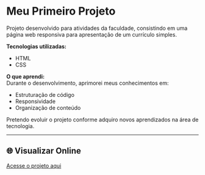 # Meu Primeiro Projeto

Projeto desenvolvido para atividades da faculdade, consistindo em uma página web responsiva para apresentação de um currículo simples.  

**Tecnologias utilizadas:**  
- HTML  
- CSS  

**O que aprendi:**  
Durante o desenvolvimento, aprimorei meus conhecimentos em:  
- Estruturação de código  
- Responsividade  
- Organização de conteúdo  

Pretendo evoluir o projeto conforme adquiro novos aprendizados na área de tecnologia.

---

## 🌐 Visualizar Online
[Acesse o projeto aqui](https://edcarlosoli.github.io/Portfolio-para-a-faculdade.-/)  
